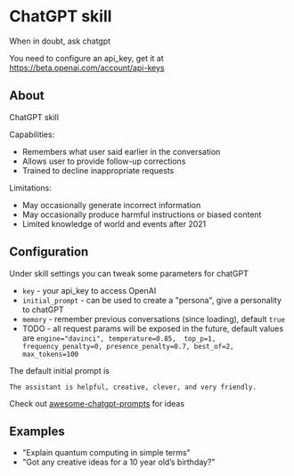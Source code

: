 # ChatGPT skill

When in doubt, ask chatgpt

You need to configure an api_key, get it at https://beta.openai.com/account/api-keys


## About 

ChatGPT skill

Capabilities:
- Remembers what user said earlier in the conversation
- Allows user to provide follow-up corrections
- Trained to decline inappropriate requests

Limitations:

- May occasionally generate incorrect information
- May occasionally produce harmful instructions or biased content
- Limited knowledge of world and events after 2021

## Configuration

Under skill settings you can tweak some parameters for chatGPT


- `key` - your api_key to access OpenAI
- `initial_prompt` - can be used to create a "persona", give a personality to chatGPT
- `memory` - remember previous conversations (since loading), default `true`
- TODO - all request params will be exposed in the future, default values are
      `engine="davinci", temperature=0.85, 
      top_p=1, frequency_penalty=0,
      presence_penalty=0.7, best_of=2, 
      max_tokens=100`


The default initial prompt is

```
The assistant is helpful, creative, clever, and very friendly.
```

Check out [awesome-chatgpt-prompts](https://github.com/f/awesome-chatgpt-prompts) for ideas


## Examples 

* "Explain quantum computing in simple terms"
* "Got any creative ideas for a 10 year old’s birthday?"
